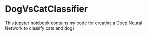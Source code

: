 # DogVsCatClassifier
This jupyter notebook contains my code for creating a Deep Neural Network to classify cats and dogs
